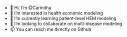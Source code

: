 - 👋 Hi, I’m @Carinitha
- 👀 I’m interested in health economic modeling
- 🌱 I’m currently learning patient-level HEM modeling
- 💞️ I’m looking to collaborate on multi-disease modeling
- 📫 You can reach me directly on Github

